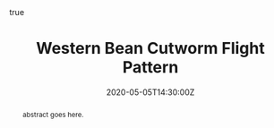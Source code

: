 ---
abstract: abstract goes here.
address:
  city: 
  country: 
  postcode: 
  region: 
  street: 
all_day: false
authors: [Emily Robinson]
date: "2020-05-05T14:30:00Z"
date_end: "2030-06-01T15:00:00Z"
event: SEM Final Presentations
event_url: https://example.org
featured: false
image:
  caption: 'Image credit: [**Unsplash**](https://unsplash.com/photos/bzdhc5b3Bxs)'
  focal_point: Right
links:
- icon: twitter
  icon_pack: fab
  name: Follow
  url: 
location: Source Themes HQ
math: true
projects:
- internal-project
publishDate: "2017-01-01T00:00:00Z"
# slides: example
summary: An example talk using Academic's Markdown slides feature.
tags: []
title: Western Bean Cutworm Flight Pattern
url_code: ""
url_pdf: ""
url_slides: "https://www.emilyarobinson.com/files/slides/WesternBeanCutwrom-SEMfinal/index.html#1"
url_video: ""
---